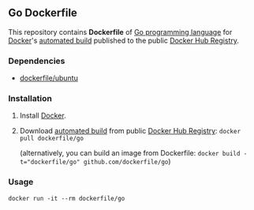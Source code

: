 ## Go Dockerfile


This repository contains **Dockerfile** of [Go programming language](http://golang.org/) for [Docker](https://www.docker.com/)'s [automated build](https://registry.hub.docker.com/u/dockerfile/go/) published to the public [Docker Hub Registry](https://registry.hub.docker.com/).


### Dependencies

* [dockerfile/ubuntu](http://dockerfile.github.io/#/ubuntu)


### Installation

1. Install [Docker](https://www.docker.com/).

2. Download [automated build](https://registry.hub.docker.com/u/dockerfile/go/) from public [Docker Hub Registry](https://registry.hub.docker.com/): `docker pull dockerfile/go`

   (alternatively, you can build an image from Dockerfile: `docker build -t="dockerfile/go" github.com/dockerfile/go`)


### Usage

    docker run -it --rm dockerfile/go
